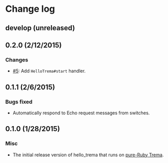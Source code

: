 # Change log

## develop (unreleased)


## 0.2.0 (2/12/2015)
### Changes
* [#5](https://github.com/trema/hello_trema/pull/5): Add `HelloTrema#start` handler.


## 0.1.1 (2/6/2015)
### Bugs fixed
* Automatically respond to Echo request messages from switches.


## 0.1.0 (1/28/2015)

### Misc
* The initial release version of hello_trema that runs on [pure-Ruby Trema](https://github.com/trema/trema_ruby).
